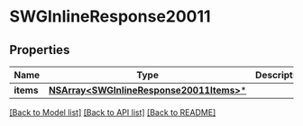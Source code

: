 # SWGInlineResponse20011

## Properties
Name | Type | Description | Notes
------------ | ------------- | ------------- | -------------
**items** | [**NSArray&lt;SWGInlineResponse20011Items&gt;***](SWGInlineResponse20011Items.md) |  | [optional] 

[[Back to Model list]](../README.md#documentation-for-models) [[Back to API list]](../README.md#documentation-for-api-endpoints) [[Back to README]](../README.md)


